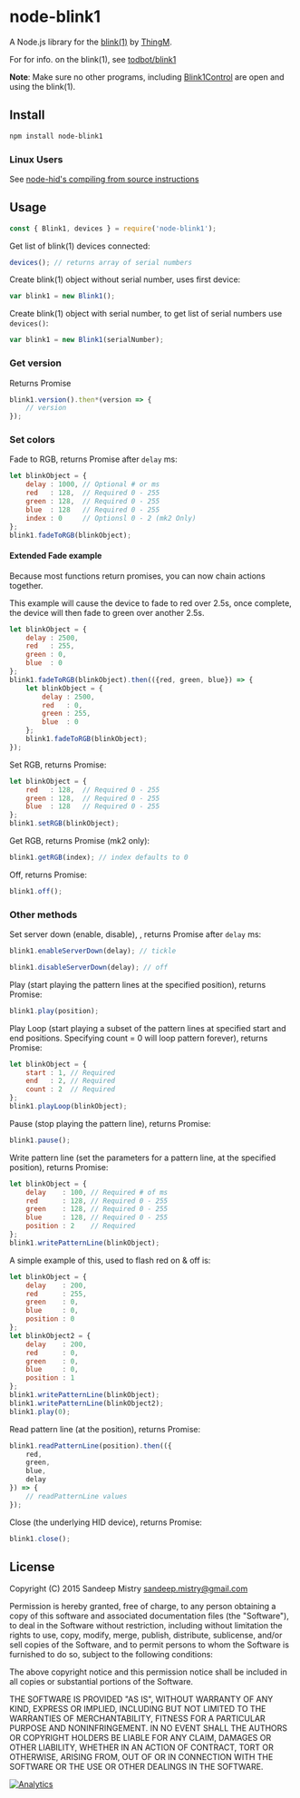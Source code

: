 # node-blink1

A Node.js library for the
[blink(1)](http://www.kickstarter.com/projects/thingm/blink1-the-usb-rgb-led)
by [ThingM](http://thingm.com).

For for info. on the blink(1), see [todbot/blink1](https://github.com/todbot/blink1)

**Note**: Make sure no other programs, including [Blink1Control](https://blink1.thingm.com/blink1control/) are open and using the blink(1).

## Install

```sh
npm install node-blink1
```

### Linux Users

See [node-hid's compiling from source instructions](https://github.com/node-hid/node-hid#compiling-from-source)

## Usage

```javascript
const { Blink1, devices } = require('node-blink1');
```

Get list of blink(1) devices connected:

```javascript
devices(); // returns array of serial numbers
```

Create blink(1) object without serial number, uses first device:

```javascript
var blink1 = new Blink1();
```

Create blink(1) object with serial number, to get list of serial numbers use
`devices()`:

```javascript
var blink1 = new Blink1(serialNumber);
```

### Get version

Returns Promise

```javascript
blink1.version().then*(version => {
    // version
});
```

### Set colors

Fade to RGB, returns Promise after `delay` ms:

```javascript
let blinkObject = {
    delay : 1000, // Optional # or ms
    red   : 128,  // Required 0 - 255
    green : 128,  // Required 0 - 255
    blue  : 128   // Required 0 - 255
    index : 0     // Optionsl 0 - 2 (mk2 Only)
};
blink1.fadeToRGB(blinkObject);
```

#### Extended Fade example

Because most functions return promises, you can now chain actions together.

This example will cause the device to fade to red over 2.5s, once complete, the device will then fade to green over another 2.5s.

```javascript
let blinkObject = {
    delay : 2500,
    red   : 255,
    green : 0,
    blue  : 0
};
blink1.fadeToRGB(blinkObject).then(({red, green, blue}) => {
    let blinkObject = {
        delay : 2500,
        red   : 0,
        green : 255,
        blue  : 0
    };
    blink1.fadeToRGB(blinkObject);
});
```

Set RGB, returns Promise:

```javascript
let blinkObject = {
    red   : 128,  // Required 0 - 255
    green : 128,  // Required 0 - 255
    blue  : 128   // Required 0 - 255
};
blink1.setRGB(blinkObject);
```

Get RGB, returns Promise (mk2 only):

```javascript
blink1.getRGB(index); // index defaults to 0
```

Off, returns Promise:

```javascript
blink1.off();
```

### Other methods

Set server down (enable, disable), , returns Promise after `delay` ms:

```javascript
blink1.enableServerDown(delay); // tickle

blink1.disableServerDown(delay); // off
```

Play (start playing the pattern lines at the specified position), returns Promise:

```javascript
blink1.play(position);
```

Play Loop (start playing a subset of the pattern lines at specified start and end positions. Specifying count = 0 will loop pattern forever), returns Promise:

```javascript
let blinkObject = {
    start : 1, // Required
    end   : 2, // Required
    count : 2  // Required
};
blink1.playLoop(blinkObject);
```

Pause (stop playing the pattern line), returns Promise:

```javascript
blink1.pause();
```

Write pattern line (set the parameters for a pattern line, at the specified position), returns Promise:

```javascript
let blinkObject = {
    delay    : 100, // Required # of ms
    red      : 128, // Required 0 - 255
    green    : 128, // Required 0 - 255
    blue     : 128, // Required 0 - 255
    position : 2    // Required
};
blink1.writePatternLine(blinkObject);
````

A simple example of this, used to flash red on & off is:

```javascript
let blinkObject = {
    delay    : 200,
    red      : 255,
    green    : 0,
    blue     : 0,
    position : 0
};
let blinkObject2 = {
    delay    : 200,
    red      : 0,
    green    : 0,
    blue     : 0,
    position : 1
};
blink1.writePatternLine(blinkObject);
blink1.writePatternLine(blinkObject2);
blink1.play(0);
```

Read pattern line (at the position), returns Promise:

```javascript
blink1.readPatternLine(position).then(({
    red,
    green,
    blue,
    delay
}) => {
    // readPatternLine values
});
```

Close (the underlying HID device), returns Promise:

```javascript
blink1.close();
```

## License

Copyright (C) 2015 Sandeep Mistry <sandeep.mistry@gmail.com>

Permission is hereby granted, free of charge, to any person obtaining a copy of
this software and associated documentation files (the "Software"), to deal in
the Software without restriction, including without limitation the rights to
use, copy, modify, merge, publish, distribute, sublicense, and/or sell copies of
the Software, and to permit persons to whom the Software is furnished to do so,
subject to the following conditions:

The above copyright notice and this permission notice shall be included in all
copies or substantial portions of the Software.

THE SOFTWARE IS PROVIDED "AS IS", WITHOUT WARRANTY OF ANY KIND, EXPRESS OR
IMPLIED, INCLUDING BUT NOT LIMITED TO THE WARRANTIES OF MERCHANTABILITY, FITNESS
FOR A PARTICULAR PURPOSE AND NONINFRINGEMENT. IN NO EVENT SHALL THE AUTHORS OR
COPYRIGHT HOLDERS BE LIABLE FOR ANY CLAIM, DAMAGES OR OTHER LIABILITY, WHETHER
IN AN ACTION OF CONTRACT, TORT OR OTHERWISE, ARISING FROM, OUT OF OR IN
CONNECTION WITH THE SOFTWARE OR THE USE OR OTHER DEALINGS IN THE SOFTWARE.

[![Analytics](https://ga-beacon.appspot.com/UA-56089547-1/sandeepmistry/node-blink1?pixel)](https://github.com/igrigorik/ga-beacon)
